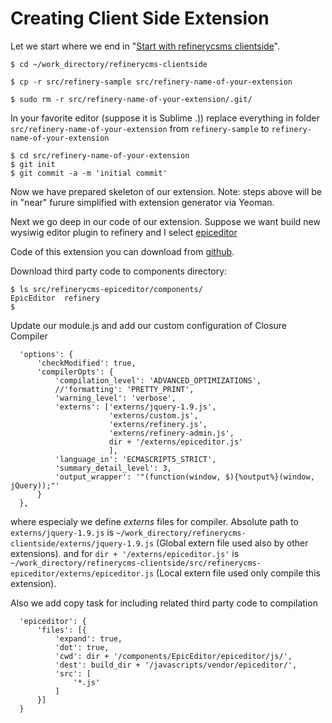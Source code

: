 # Creating Client Side Extension

Let we start where we end in "[Start with refinerycsms clientside](./start_with_refinerycms-clientside.md)".
```
$ cd ~/work_directory/refinerycms-clientside

$ cp -r src/refinery-sample src/refinery-name-of-your-extension

$ sudo rm -r src/refinery-name-of-your-extension/.git/
```
In your favorite editor (suppose it is Sublime .)) replace everything in folder
``src/refinery-name-of-your-extension`` from ``refinery-sample`` to ``refinery-name-of-your-extension``
```
$ cd src/refinery-name-of-your-extension
$ git init
$ git commit -a -m 'initial commit'
```
Now we have prepared skeleton of our extension.
Note: steps above will be in "near" furure simplified with extension generator via Yeoman.

Next we go deep in our code of our extension.
Suppose we want build new wysiwig editor plugin to refinery and I select [epiceditor](http://epiceditor.com/)

Code of this extension you can download from [github](https://github.com/keram-refinery/refinerycms-epiceditor).

Download third party code to components directory:
```
$ ls src/refinerycms-epiceditor/components/
EpicEditor  refinery
$

```

Update our module.js and add our custom configuration of Closure Compiler
```
  'options': {
      'checkModified': true,
      'compilerOpts': {
          'compilation_level': 'ADVANCED_OPTIMIZATIONS',
          //'formatting': 'PRETTY_PRINT',
          'warning_level': 'verbose',
          'externs': ['externs/jquery-1.9.js',
                      'externs/custom.js',
                      'externs/refinery.js',
                      'externs/refinery-admin.js',
                      dir + '/externs/epiceditor.js'
                      ],
          'language_in': 'ECMASCRIPT5_STRICT',
          'summary_detail_level': 3,
          'output_wrapper': '"(function(window, $){%output%}(window, jQuery));"'
      }
  },
```

where especialy we define _externs_ files for compiler.
Absolute path to ``externs/jquery-1.9.js`` is ``~/work_directory/refinerycms-clientside/externs/jquery-1.9.js``
(Global extern file used also by other extensions).
and for ``dir + '/externs/epiceditor.js'`` is ``~/work_directory/refinerycms-clientside/src/refinerycms-epiceditor/externs/epiceditor.js``
(Local extern file used only compile this extension).


Also we add copy task for including related third party code to compilation

```
  'epiceditor': {
      'files': [{
          'expand': true,
          'dot': true,
          'cwd': dir + '/components/EpicEditor/epiceditor/js/',
          'dest': build_dir + '/javascripts/vendor/epiceditor/',
          'src': [
              '*.js'
          ]
      }]
  }
```
